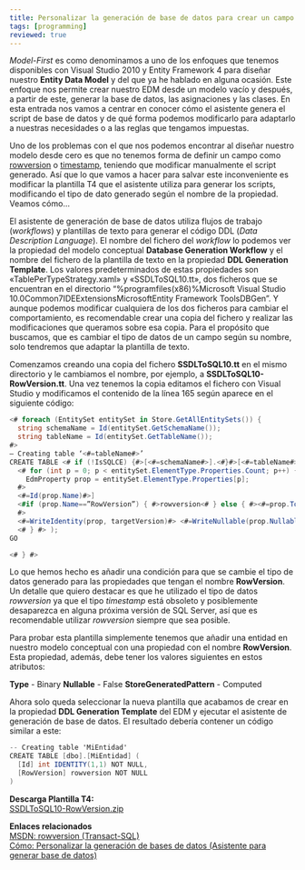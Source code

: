 ```yaml
---
title: Personalizar la generación de base de datos para crear un campo rowversion
tags: [programming]
reviewed: true
---
```

_Model-First_ es como denominamos a uno de los enfoques que tenemos disponibles con Visual Studio 2010 y Entity Framework 4 para diseñar nuestro **Entity Data Model** y del que ya he hablado en alguna ocasión. Este enfoque nos permite crear nuestro EDM desde un modelo vacío y después, a partir de este, generar la base de datos, las asignaciones y las clases. En esta entrada nos vamos a centrar en conocer cómo el asistente genera el script de base de datos y de qué forma podemos modificarlo para adaptarlo a nuestras necesidades o a las reglas que tengamos impuestas.

Uno de los problemas con el que nos podemos encontrar al diseñar nuestro modelo desde cero es que no tenemos forma de definir un campo como [rowversion](http://msdn.microsoft.com/es-es/library/ms182776.aspx) o [timestamp](http://msdn.microsoft.com/es-es/library/ms182776(v=sql.90).aspx), teniendo que modificar manualmente el script generado. Así que lo que vamos a hacer para salvar este inconveniente es modificar la plantilla T4 que el asistente utiliza para generar los scripts, modificando el tipo de dato generado según el nombre de la propiedad. Veamos cómo…

El asistente de generación de base de datos utiliza flujos de trabajo (_workflows_) y plantillas de texto para generar el código DDL (_Data Description Language_). El nombre del fichero del _workflow_ lo podemos ver la propiedad del modelo conceptual **Database Generation Workflow** y el nombre del fichero de la plantilla de texto en la propiedad **DDL Generation Template**. Los valores predeterminados de estas propiedades son «TablePerTypeStrategy.xaml» y «SSDLToSQL10.tt», dos ficheros que se encuentran en el directorio “%programfiles(x86)%Microsoft Visual Studio 10.0Common7IDEExtensionsMicrosoftEntity Framework ToolsDBGen”. Y aunque podemos modificar cualquiera de los dos ficheros para cambiar el comportamiento, es recomendable crear una copia del fichero y realizar las modificaciones que queramos sobre esa copia. Para el propósito que buscamos, que es cambiar el tipo de datos de un campo según su nombre, solo tendremos que adaptar la plantilla de texto.

Comenzamos creando una copia del fichero **SSDLToSQL10.tt** en el mismo directorio y le cambiamos el nombre, por ejemplo, a **SSDLToSQL10-RowVersion.tt**. Una vez tenemos la copia editamos el fichero con Visual Studio y modificamos el contenido de la línea 165 según aparece en el siguiente código:

```cs
<# foreach (EntitySet entitySet in Store.GetAllEntitySets()) { 
  string schemaName = Id(entitySet.GetSchemaName());
  string tableName = Id(entitySet.GetTableName()); 
#> 
– Creating table ‘<#=tableName#>’ 
CREATE TABLE <# if (!IsSQLCE) {#>[<#=schemaName#>].<#}#>[<#=tableName#>] ( 
  <# for (int p = 0; p < entitySet.ElementType.Properties.Count; p++) { 
    EdmProperty prop = entitySet.ElementType.Properties[p]; 
  #> 
  <#=Id(prop.Name)#>]
  <#if (prop.Name==”RowVersion”) { #>rowversion<# } else { #><#=prop.ToStoreType()#><# } 
  #> 
  <#=WriteIdentity(prop, targetVersion)#> <#=WriteNullable(prop.Nullable)#><#=(p < entitySet.ElementType.Properties.Count - 1) ? “,” : “”#> 
  <# } #> ); 
GO

<# } #>
```

Lo que hemos hecho es añadir una condición para que se cambie el tipo de datos generado para las propiedades que tengan el nombre **RowVersion**. Un detalle que quiero destacar es que he utilizado el tipo de datos _rowversion_ ya que el tipo _timestamp_ está obsoleto y posiblemente desaparezca en alguna próxima versión de SQL Server, así que es recomendable utilizar _rowversion_ siempre que sea posible.

Para probar esta plantilla simplemente tenemos que añadir una entidad en nuestro modelo conceptual con una propiedad con el nombre **RowVersion**. Esta propiedad, además, debe tener los valores siguientes en estos atributos:

**Type** - Binary **Nullable** - False **StoreGeneratedPattern** - Computed

Ahora solo queda seleccionar la nueva plantilla que acabamos de crear en la propiedad **DDL Generation Template** del EDM y ejecutar el asistente de generación de base de datos. El resultado debería contener un código similar a este:

```cs
-- Creating table 'MiEntidad'
CREATE TABLE [dbo].[MiEntidad] (
  [Id] int IDENTITY(1,1) NOT NULL,
  [RowVersion] rowversion NOT NULL
)
```

**Descarga Plantilla T4:**  
[SSDLToSQL10-RowVersion.zip](/files/SSDLToSQL10-RowVersion.zip)

**Enlaces relacionados**  
[MSDN: rowversion (Transact-SQL)](http://msdn.microsoft.com/es-es/library/ms182776.aspx)  
[Cómo: Personalizar la generación de bases de datos (Asistente para generar base de datos)](http://msdn.microsoft.com/es-es/library/dd560887.aspx)  